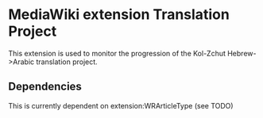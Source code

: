 # MediaWiki extension Translation Project

This extension is used to monitor the progression of the Kol-Zchut
Hebrew->Arabic translation project.


## Dependencies
This is currently dependent on extension:WRArticleType (see TODO)
